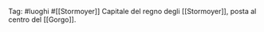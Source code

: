 Tag: #luoghi #[[Stormoyer]] 
Capitale del regno degli [[Stormoyer]], posta al centro del [[Gorgo]]. 
